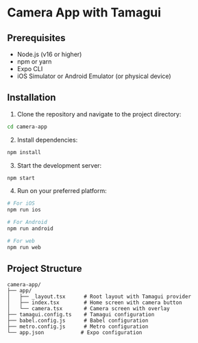 # Camera App with Tamagui

## Prerequisites

- Node.js (v16 or higher)
- npm or yarn
- Expo CLI
- iOS Simulator or Android Emulator (or physical device)

## Installation

1. Clone the repository and navigate to the project directory:
```bash
cd camera-app
```

2. Install dependencies:
```bash
npm install
```

3. Start the development server:
```bash
npm start
```

4. Run on your preferred platform:
```bash
# For iOS
npm run ios

# For Android
npm run android

# For web
npm run web
```

## Project Structure

```
camera-app/
├── app/
│   ├── _layout.tsx      # Root layout with Tamagui provider
│   ├── index.tsx        # Home screen with camera button
│   └── camera.tsx       # Camera screen with overlay
├── tamagui.config.ts    # Tamagui configuration
├── babel.config.js      # Babel configuration
├── metro.config.js      # Metro configuration
└── app.json            # Expo configuration
``` 